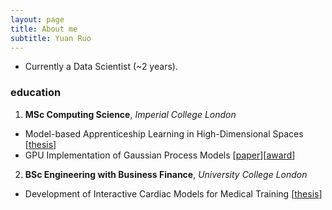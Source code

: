 ```yaml
---
layout: page
title: About me
subtitle: Yuan Ruo
---
```


- Currently a Data Scientist (~2 years).

### education
  
1. **MSc Computing Science**,  *Imperial College London*
  * Model-based Apprenticeship Learning in High-Dimensional Spaces [[thesis](http://wp.doc.ic.ac.uk/sml/supervision/)]
  * GPU Implementation of Gaussian Process Models [[paper](http://www.doc.ic.ac.uk/~mpd37/theses/2014-msc-group-project-gpgpu.pdf)][[award](http://www.imperial.ac.uk/computing/prospective-students/distinguished-projects/pg-awards/)]
  
2. **BSc Engineering with Business Finance**, *University College London*
  * Development of Interactive Cardiac Models for Medical Training [[thesis](https://www.academia.edu/attachments/49953640/download_file?st=MTQ3NzcyMjkyMCwxNjcuMjIwLjI1NS4xNDcsNDM5NjY3MTU%3D&s=profile)]
